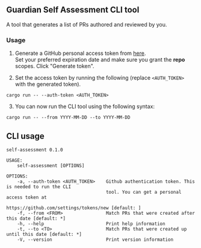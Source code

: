 ## Guardian Self Assessment CLI tool

A tool that generates a list of PRs authored and reviewed by you.

### Usage

1. Generate a GitHub personal access token from [here](https://github.com/settings/tokens/new). \
Set your preferred expiration date and make sure you grant the **repo** scopes. Click "Generate token".

2. Set the access token by running the following (replace `<AUTH_TOKEN>` with the generated token).
```shell
cargo run -- --auth-token <AUTH_TOKEN>
```
3. You can now run the CLI tool using the following syntax:

```shell
cargo run -- --from YYYY-MM-DD --to YYYY-MM-DD 
```

## CLI usage
```shell
self-assessment 0.1.0

USAGE:
    self-assessment [OPTIONS]

OPTIONS:
    -a, --auth-token <AUTH_TOKEN>    Github authentication token. This is needed to run the CLI
                                     tool. You can get a personal access token at
                                     https://github.com/settings/tokens/new [default: ]
    -f, --from <FROM>                Match PRs that were created after this date [default: *]
    -h, --help                       Print help information
    -t, --to <TO>                    Match PRs that were created up until this date [default: *]
    -V, --version                    Print version information
```